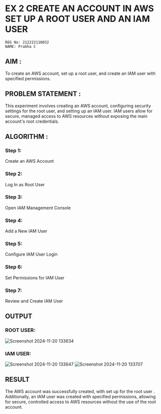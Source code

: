  # EX 2 CREATE AN  ACCOUNT IN AWS SET UP A ROOT USER AND AN IAM USER 
```
REG No: 212222110032
NAME: Prabha C
```

## AIM :
To create an AWS account, set up a root user, and create an IAM user with specified permissions.

## PROBLEM STATEMENT :
This experiment involves creating an AWS account, configuring security settings for the root user, and setting up an IAM user. IAM users allow for secure, managed access to AWS resources without exposing the main account's root credentials.

## ALGORITHM :

 ### Step 1:
 Create an AWS Account </br>
 ### Step 2:
 Log In as Root User </br>
 ### Step 3:
 Open IAM Management Console</br>
 ### Step 4:
 Add a New IAM User</br>
 ### Step 5:
 Configure IAM User Login</br>
 ### Step 6:
 Set Permissions for IAM User</br>
 ### Step 7:
 Review and Create IAM User</br>


## OUTPUT

### ROOT USER:

![Screenshot 2024-11-20 133634](https://github.com/user-attachments/assets/3e8d878f-831f-4838-97ab-4da7a34ac4ba)


 ### IAM USER:

![Screenshot 2024-11-20 133647](https://github.com/user-attachments/assets/4210fe09-2f9c-48b8-8034-c342697e9032)
![Screenshot 2024-11-20 133707](https://github.com/user-attachments/assets/94d37a11-9eee-4e0b-ae01-b27caccb6e7a)




## RESULT
The AWS account was successfully created, with set up for the root user . Additionally, an IAM user was created with specified permissions, allowing for secure, controlled access to AWS resources without the use of the root account. 

  


